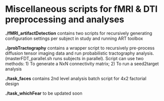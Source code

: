 # Miscellaneous scripts for fMRI & DTI preprocessing and analyses

<b>./fMRI_artifactDetection</b> contains two scripts for recursively generating configuration settings per subject in study and running ART toolbox

<b>./probTractography</b> contains a wrapper script to recursively pre-process diffusion tensor imaging data and run probabilistic tractography analysis. (masterFDT_parallel.sh runs subjects in parallel).
Script can use two methods:
    1) To generate a NxN connectivity matrix;
    2) To run a seed2target analysis

<b>./task_faces</b> contains 2nd level analysis batch script for 4x2 factorial design

<b>./task_whichFear</b> to be updated soon
